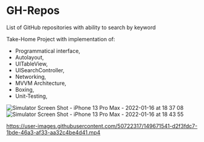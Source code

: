 # GH-Repos
List of GitHub repositories with ability to search by keyword

Take-Home Project with implementation of: 
- Programmatical interface, 
- Autolayout, 
- UITableView, 
- UISearchController, 
- Networking, 
- MVVM Architecture, 
- Boxing, 
- Unit-Testing, 


![Simulator Screen Shot - iPhone 13 Pro Max - 2022-01-16 at 18 37 08](https://user-images.githubusercontent.com/50722317/149671420-48631a08-11a5-425d-8e05-8d368e51ede2.png)     ![Simulator Screen Shot - iPhone 13 Pro Max - 2022-01-16 at 18 43 55](https://user-images.githubusercontent.com/50722317/149671467-dab9cb47-0ef6-4508-afde-ec0a44ed993e.png)



https://user-images.githubusercontent.com/50722317/149671541-d2f3fdc7-1bde-46a3-af33-aa32c4be4d41.mp4
